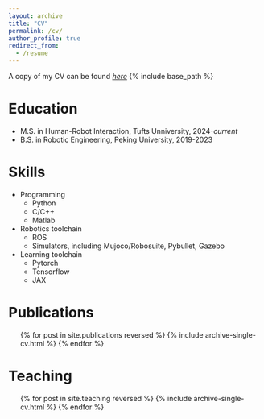```yaml
---
layout: archive
title: "CV"
permalink: /cv/
author_profile: true
redirect_from:
  - /resume
---
```


A copy of my CV can be found [*here*](../files/Shijie_Fang_CV.pdf)
{% include base_path %}

Education
======
* M.S. in Human-Robot Interaction, Tufts Unniversity, 2024-*current*
* B.S. in Robotic Engineering, Peking University, 2019-2023

<!-- Work experience
======
* Spring 2024: Academic Pages Collaborator
  * Github University
  * Duties includes: Updates and improvements to template
  * Supervisor: The Users

* Fall 2015: Research Assistant
  * Github University
  * Duties included: Merging pull requests
  * Supervisor: Professor Hub

* Summer 2015: Research Assistant
  * Github University
  * Duties included: Tagging issues
  * Supervisor: Professor Git
   -->

Skills
======
* Programming
  * Python
  * C/C++
  * Matlab
* Robotics toolchain
  * ROS
  * Simulators, including Mujoco/Robosuite, Pybullet, Gazebo
* Learning toolchain
  * Pytorch
  * Tensorflow
  * JAX

Publications
======
  <ul>{% for post in site.publications reversed %}
    {% include archive-single-cv.html %}
  {% endfor %}</ul>
  
<!-- Talks
======
  <ul>{% for post in site.talks reversed %}
    {% include archive-single-talk-cv.html  %}
  {% endfor %}</ul> -->
  
Teaching
======
  <ul>{% for post in site.teaching reversed %}
    {% include archive-single-cv.html %}
  {% endfor %}</ul>
  
<!-- Service and leadership
======
* Currently signed in to 43 different slack teams -->
